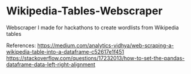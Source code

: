 # Wikipedia-Tables-Webscraper
Webscraper I made for hackathons to create wordlists from Wikipedia tables

References:
  https://medium.com/analytics-vidhya/web-scraping-a-wikipedia-table-into-a-dataframe-c52617e1f451
  https://stackoverflow.com/questions/17232013/how-to-set-the-pandas-dataframe-data-left-right-alignment
